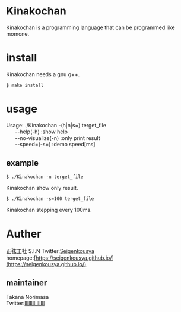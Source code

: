 # Kinakochan
Kinakochan is a programming language that can be programmed like momone.

# install
Kinakochan needs a gnu g++.

```terminal
$ make install
```

# usage
Usage: ./Kinakochan -(h|n|s=) terget_file  
&nbsp;&nbsp;&nbsp;&nbsp;&nbsp;&nbsp;--help(-h) :show help  
&nbsp;&nbsp;&nbsp;&nbsp;&nbsp;&nbsp;--no-visualize(-n) :only print result  
&nbsp;&nbsp;&nbsp;&nbsp;&nbsp;&nbsp;--speed=(-s=) :demo speed[ms]  

## example
```terminal
$ ./Kinakochan -n terget_file
```
Kinakochan show only result.

```terminal
$ ./Kinakochan -s=100 terget_file
```
Kinakochan stepping every 100ms.


# Auther
正弦工社 S.I.N
Twitter:[Seigenkousya](https://twitter.com/Seigenkousya)  
homepage:[https://seigenkousya.github.io/](https://seigenkousya.github.io/)

## maintainer
Takana Norimasa  
Twitter:[lIlIIllIIIlIlIl](https://twitter.com/lIlIIllIIIlIlIl)  

